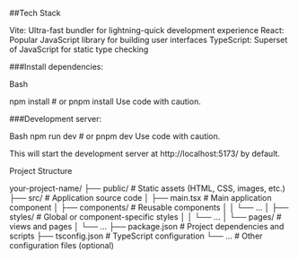 ##Tech Stack

Vite: Ultra-fast bundler for lightning-quick development experience
React: Popular JavaScript library for building user interfaces
TypeScript: Superset of JavaScript for static type checking


###Install dependencies:

Bash

npm install  # or pnpm install
Use code with caution.

###Development server:

Bash
npm run dev  # or pnpm dev
Use code with caution.

This will start the development server at http://localhost:5173/ by default.

Project Structure

your-project-name/
├── public/           # Static assets (HTML, CSS, images, etc.)
├── src/              # Application source code
│   ├── main.tsx        # Main application component
│   ├── components/    # Reusable components
│   │   └── ...
│   ├── styles/        # Global or component-specific styles
│   │   └── ...
│   └── pages/         # views and pages
│       └── ...
├── package.json      # Project dependencies and scripts
├── tsconfig.json     # TypeScript configuration
└── ...                # Other configuration files (optional)
